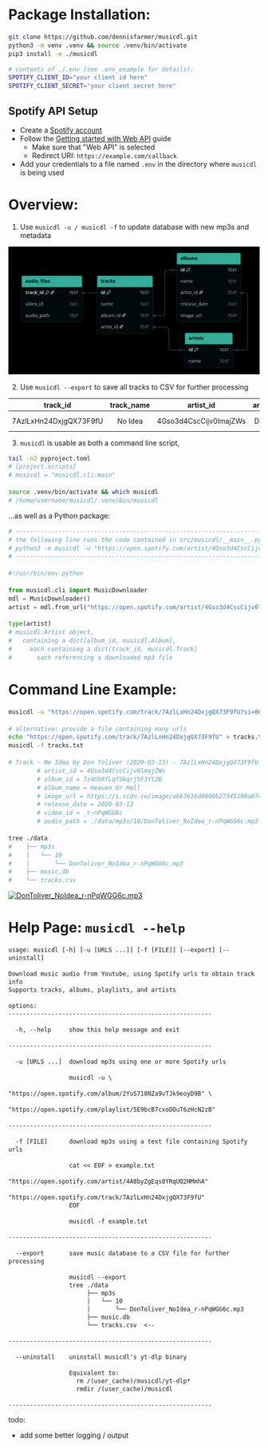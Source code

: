 # Package Installation:
```bash
git clone https://github.com/dennisfarmer/musicdl.git
python3 -m venv .venv && source .venv/bin/activate
pip3 install -e ./musicdl
```

```bash
# contents of ./.env (see .env_example for details):
SPOTIFY_CLIENT_ID="your client id here"
SPOTIFY_CLIENT_SECRET="your client secret here"
```

## Spotify API Setup
- Create a [Spotify account](https://www.spotify.com/us/signup)
- Follow the [Getting started with Web API](https://developer.spotify.com/documentation/web-api/tutorials/getting-started) guide
    - Make sure that "Web API" is selected
    - Redirect URI: `https://example.com/callback`
- Add your credentials to a file named `.env` in the directory where `musicdl` is being used


# Overview:

1. Use `musicdl -u / musicdl -f` to update database with new mp3s and metadata

![ER Diagram](er_diagram.png)

2. Use `musicdl --export` to save all tracks to CSV for further processing

|track_id|track_name|artist_id|artist_name|album_id|album_name|release_date|image_url|video_id|audio_path|
|:------:|:--------:|:-------:|:---------:|:------:|:--------:|:----------:|:-------:|:------:|:--------:|
|7AzlLxHn24DxjgQX73F9fU|No Idea|4Gso3d4CscCijv0lmajZWs|Don Toliver|7z4GhRfLqfSkqrj5F3Yt2B|Heaven Or Hell|2020-03-13|https://i.scdn.co/image/ab67616d0000b27345190a074bef3e8ce868b60c|_r-nPqWGG6c|./data/mp3s/10/DonToliver_NoIdea_r-nPqWGG6c.mp3|

3. `musicdl` is usable as both a command line script,
```bash
tail -n2 pyproject.toml
# [project.scripts]
# musicdl = "musicdl.cli:main"

source .venv/bin/activate && which musicdl
# /home/username/musicdl/.venv/bin/musicdl
```
...as well as a Python package:
```python
# ------------------------------------------------------------------------------
# the following line runs the code contained in src/musicdl/__main__.py:
# python3 -m musicdl -u "https://open.spotify.com/artist/4Gso3d4CscCijv0lmajZWs"
# ------------------------------------------------------------------------------

#!/usr/bin/env python 

from musicdl.cli import MusicDownloader
mdl = MusicDownloader()
artist = mdl.from_url("https://open.spotify.com/artist/4Gso3d4CscCijv0lmajZWs")

type(artist)  
# musicdl.Artist object, 
#   containing a dict[album_id, musicdl.Album], 
#     each containing a dict[track_id, musicdl.Track]
#       each referencing a downloaded mp3 file
```

# Command Line Example:
```bash
musicdl -u "https://open.spotify.com/track/7AzlLxHn24DxjgQX73F9fU?si=0684264878094a00"

# alternative: provide a file containing many urls
echo "https://open.spotify.com/track/7AzlLxHn24DxjgQX73F9fU" > tracks.txt
musicdl -f tracks.txt

# Track - No Idea by Don Toliver (2020-03-13) - 7AzlLxHn24DxjgQX73F9fU
        # artist_id = 4Gso3d4CscCijv0lmajZWs
        # album_id = 7z4GhRfLqfSkqrj5F3Yt2B
        # album_name = Heaven Or Hell
        # image_url = https://i.scdn.co/image/ab67616d0000b27345190a074bef3e8ce868b60c
        # release_date = 2020-03-13
        # video_id = _r-nPqWGG6c
        # audio_path = ./data/mp3s/10/DonToliver_NoIdea_r-nPqWGG6c.mp3

tree ./data
#    ├── mp3s
#    │   └── 10
#    │       └── DonToliver_NoIdea_r-nPqWGG6c.mp3
#    ├── music.db
#    └── tracks.csv
```

[![DonToliver_NoIdea_r-nPqWGG6c.mp3](https://img.youtube.com/vi/_r-nPqWGG6c/0.jpg)](https://www.youtube.com/watch?v=_r-nPqWGG6c)

# Help Page: `musicdl --help`

```
usage: musicdl [-h] [-u [URLS ...]] [-f [FILE]] [--export] [--uninstall]

Download music audio from Youtube, using Spotify urls to obtain track info
Supports tracks, albums, playlists, and artists

options:
---------------------------------------------------------

  -h, --help     show this help message and exit
                 
---------------------------------------------------------
                 
  -u [URLS ...]  download mp3s using one or more Spotify urls
                 
                 musicdl -u \
                   "https://open.spotify.com/album/2YuS718NZa9vTJk9eoyD9B" \
                   "https://open.spotify.com/playlist/5E9bcB7cxoDOuT6zHcN2zB"
                 
---------------------------------------------------------
                 
  -f [FILE]      download mp3s using a text file containing Spotify urls
                 
                 cat << EOF > example.txt
                 "https://open.spotify.com/artist/4A8byZgEqs8YRqUQ2HMmhA"
                 "https://open.spotify.com/track/7AzlLxHn24DxjgQX73F9fU"
                 EOF
                 
                 musicdl -f example.txt
                 
---------------------------------------------------------
                 
  --export       save music database to a CSV file for further processing
                 
                 musicdl --export
                 tree ./data
                      ├── mp3s
                      │   └── 10
                      │       └── DonToliver_NoIdea_r-nPqWGG6c.mp3
                      ├── music.db
                      └── tracks.csv  <--
                 
---------------------------------------------------------
                 
  --uninstall    uninstall musicdl's yt-dlp binary
                 
                 Equivalent to:
                   rm /(user_cache)/musicdl/yt-dlp*
                   rmdir /(user_cache)/musicdl
                 
---------------------------------------------------------
```

todo:
- add some better logging / output
